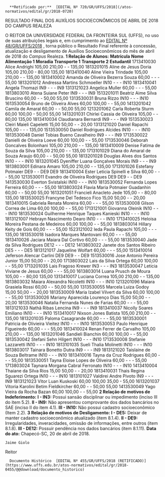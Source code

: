       **Retificado por:**  [EDITAL Nº 720/GR/UFFS/2018](/atos-normativos/edital/gr/2018-0720) 

   RESULTADO FINAL DOS AUXÍLIOS SOCIOECONÔMICOS DE ABRIL DE 2018 DO CAMPUS REALEZA  

 O REITOR DA UNIVERSIDADE FEDERAL DA FRONTEIRA SUL (UFFS), no uso de suas atribuições legais e, em cumprimento ao [EDITAL Nº 48/GR/UFFS/2018](https://www.uffs.edu.br/atos-normativos/edital/gr/2018-0048)  , torna público o Resultado Final referente à concessão, atualização e desligamento de Auxílios Socioeconômicos do mês de abril de 2018 do *Campus* Realeza.  **1 Relação de Alunos:**      **Matrícula**    **Nome**    **Alimentação 1**    **Moradia**    **Transporte 1**    **Transporte 2**    **Estudantil**      1713410030   Alice Andrighi   105,00   210,00   -   -   135,00     1813201015   Aline de Jesus Doria   105,00   210,00   -   80,00   135,00     1813410040   Aline Vieira Trindade   105,00   210,00   -   -   135,00     1813410002   Amanda de Oliveira Bezerra Souza   60,00   -   -   -   55,00     1813201012   Andressa Martins Schmoeller   IN10   -   -   -   IN10     1813410041   Angela Thomazi   IN9   -   -   -   IN9     1313121023   Angelica Muller   60,00   -   -   -   55,00     1813803010   Atena Suiane Peter   IN9   -   -   -   IN9     1513201011   Beatriz Aime Silva Bruscino   60,00   -   -   50,00   55,00     1313530031   Bruna Rizzo   IN10   -   -   -   IN10     1613530054   Bruno de Oliveira Alves   60,00   100,00   -   -   55,00     1413201042   Camila de Amaral   60,00   -   -   50,00   55,00     1213201062   Carla Roberta Sturm   60,00   100,00   -   50,00   55,00     1413201031   Chirlei Cassia de Oliveira   105,00   -   -   80,00   135,00     1813410034   Claudianara Bernardi   IN9   -   -   -   IN9     1513530023   Cleiri Maieli Capeletti   15,00   50,00   -   -   20,00     1313121020   Daniel Rapachi   105,00   -   -   -   135,00     1513530050   Daniel Rodrigues Alcides   IN10   -   -   -   IN10     1813530048   Daniel Tobias Bueno Cavalheiro   IN9   -   -   -   IN9     1713530022   Danielli de Oliveira Loeve   60,00   100,00   -   -   55,00     1713530046   Deborah Goncalves Bolonhani   105,00   210,00   -   -   135,00     1813410009   Denise Fatima de Souza da Silva   105,00   210,00   -   -   135,00     1713101029   Diana do Amaral de Souza Araujo   60,00   -   -   50,00   55,00     1813201028   Douglas Alves dos Santos   IN10   -   -   -   IN10     1813201045   Dyeniffer Luana Gonçalves Morais   IN9   -   -   -   IN9     1813803001   Edinara Amaro   105,00   210,00   -   -   135,00     1713101026   Estefany Potmaier   DE9   -   -   DE9   DE9     1813410004   Ester Leticia Spinelli e Silva   60,00   -   -   -   55,00     1213530011   Evandro de Oliveira Rodrigues   DE9   DE9   -   -   DE9     1413530030   Everton Svistalski   IN10   -   -   -   IN10     1813530052   Fernanda Lopes Ferreira   60,00   -   -   -   55,00     1813803024   Flavia Maria Potmaier Guadanhin   60,00   -   -   50,00   55,00     1613201051   Francieli Anacleto Jede   105,00   -   -   80,00   135,00     1813530025   Francyne Del Tedesco Fico   15,00   50,00   -   -   20,00     1813410015   Gabriela Renata Moreira   60,00   -   -   -   55,00     1513530008   Gilson Correa de Lima   60,00   100,00   -   -   55,00     1713121001   Giovanna Oleinik   IN10   -   -   -   IN10     1813530024   Guilherme Henrique Taques Kanieski   IN10   -   -   -   IN10     1813121007   Hebrayn Nascimento Dearo   IN10   -   -   -   IN10     1713410025   Heloisa Moreira Pestana de Medeiros   60,00   100,00   -   -   55,00     1813803014   Hillary Keity de Gois   60,00   -   -   -   55,00     1523121002   Ieda Paula Rapachi   105,00   -   -   -   135,00     1813530018   Isadora Marques Mantovani   60,00   -   -   -   55,00     1813410026   Jaciara Maiara Dal Cortivo   60,00   -   -   -   55,00     1813530040   Jade da Silva Rodrigues   DE12   -   -   -   DE12     1413803022   Janete dos Santos Ribeiro   DE5   -   -   -   DE5     1813121017   Jaqueline Wolfart   60,00   -   -   -   55,00     1513410014   Jeferson Alencar Carlini   DE9   DE9   -   -   DE9     1513530016   Jose Antonio Pereira Junior   15,00   50,00   -   -   20,00     1713803022   Lais da Silva Ortega   60,00   100,00   -   -   55,00     1713201035   Lais Fragoso Krewer   IN3   -   -   -   IN3     1813530047   Leticia Viviane de Jesus   60,00   -   -   -   55,00     1613803014   Luana Prusch de Moura   105,00   -   -   80,00   135,00     1313410017   Luciana Correa   105,00   210,00   -   -   135,00     1813803032   Maiara Alexandra Nicoletti   IN10   -   -   -   IN10     1213201096   Maiara Grasiela Rossi   60,00   -   -   50,00   55,00     1313530055   Marcela Luiza Godoy   15,00   50,00   -   -   20,00     1813530009   Maria Izabel Vilvert da Silva   60,00   100,00   -   -   55,00     1313530026   Mariany Aparecida Lourenço Dias   15,00   50,00   -   -   20,00     1813530046   Natalia Fernanda Nunes de Farias   60,00   -   -   -   55,00     1813121033   Nathã Ribas Lencina   IN9   -   -   -   IN9     1813410037   Nicolly Soares Emiliano   IN10   -   -   -   IN10     1513410017   Nixson Jones Batista   105,00   210,00   -   -   135,00     1813201035   Paloma Casagrande   60,00   -   -   -   55,00     1813530001   Patricia de Olivieira Vieitez   IN10   -   -   -   IN10     1813530053   Paulo Henrique Figueiredo   60,00   -   -   -   55,00     1813410024   Renan Ferrer de Carvalho   105,00   210,00   -   -   135,00     1613201046   Sandieli Bianchin   60,00   100,00   -   -   55,00     1813530042   Stefani Sehn Hilgert   IN10   -   -   -   IN10     1713530008   Stefanie Lazzaretti   IN10   -   -   -   IN10     1813101035   Sueli Thalia Molinetti   IN10   -   -   -   IN10     1813803017   Tainara Bonetto Dutra   IN9   -   -   -   IN9     1813121020   Taislaine de Souza Beltrame   IN10   -   -   -   IN10     1813410016   Tayna da Cruz Rodrigues   60,00   -   -   -   55,00     1813530051   Tayna Eloise Lopes de Oliveira   60,00   -   -   -   55,00     1713803024   Taynara Morgana Cabral Ferronato   IN10   -   -   -   IN10     1413410004   Thaiane da Silva Rios   15,00   50,00   -   -   20,00     1813410031   Thais Regina Sguarezi Ortega   IN10   -   -   -   IN10     1813101027   Valdirei Andre Pivoto   IN9   -   -   -   IN9     1813121023   Vitor Luan Kuskoski   60,00   100,00   35,00   -   55,00     1613201037   Vitoria Karolini Betim Fieldkircher   60,00   -   -   50,00   55,00     1413530049   Yago Vieira da Rocha Bazan   60,00   100,00   -   -   55,00      **2 Relação de motivos de Indeferimento:**  **I - IN3:** Possui sansão disciplinar ou impedimento (inciso III do item 5.2). **II - IN9:** Não apresentou comprovante dos dados bancários no SAE (inciso II do item 4.1). **III - IN10:** Não possui cadastro socioeconômico (Item 2.2).  **3 Relação de motivos de Desligamento:**  **I - DE5:** Deixar de manter cadastro socioeconômico atualizado (item 8.1.4). **II - DE9:** Irregularidades, inveracidades, omissão de informações, entre outros (item 8.1.8). **III - DE12:** Possuir pendência nos dados bancários (item 8.1.11).     **Data do ato:** Chapecó-SC, 20 de abril de 2018.   
 

    Jaime Giolo   
 Reitor 

      Documento Histórico  [EDITAL Nº 455/GR/UFFS/2018 (RETIFICADO)](https://www.uffs.edu.br/atos-normativos/edital/gr/2018-0455/@@download/documento_historico)     
      
